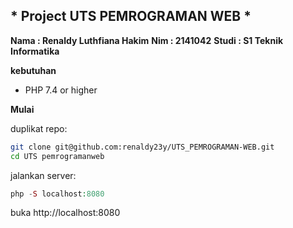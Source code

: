 ## * Project UTS PEMROGRAMAN WEB *

**Nama : Renaldy Luthfiana Hakim**
**Nim  : 2141042**
**Studi : S1 Teknik Informatika**

**kebutuhan**

- PHP 7.4 or higher

**Mulai**

duplikat repo: 

```bash
git clone git@github.com:renaldy23y/UTS_PEMROGRAMAN-WEB.git
cd UTS pemrogramanweb
```

jalankan server:

```php
php -S localhost:8080 
```
buka http://localhost:8080
